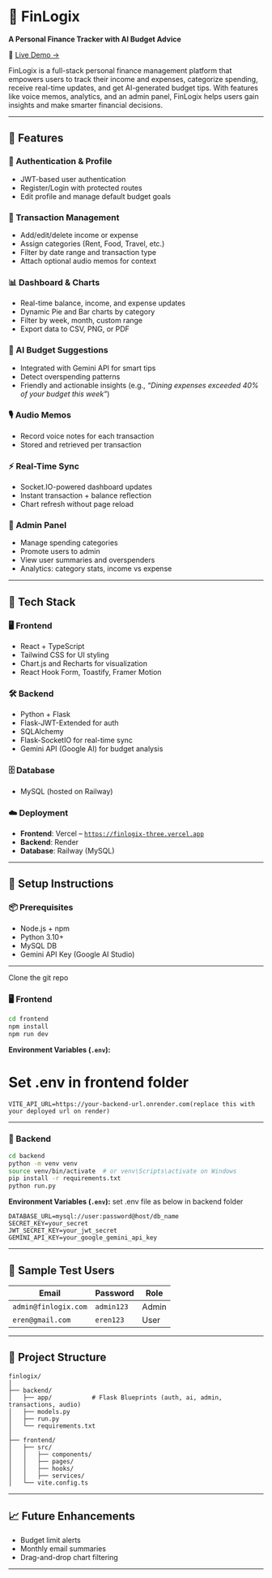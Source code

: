 # 🚀 FinLogix

**A Personal Finance Tracker with AI Budget Advice**

🔗 [Live Demo →](https://finlogix-three.vercel.app)

FinLogix is a full-stack personal finance management platform that empowers users to track their income and expenses, categorize spending, receive real-time updates, and get AI-generated budget tips. With features like voice memos, analytics, and an admin panel, FinLogix helps users gain insights and make smarter financial decisions.

---

## 🌟 Features

### 👤 Authentication & Profile

* JWT-based user authentication
* Register/Login with protected routes
* Edit profile and manage default budget goals

### 💸 Transaction Management

* Add/edit/delete income or expense
* Assign categories (Rent, Food, Travel, etc.)
* Filter by date range and transaction type
* Attach optional audio memos for context

### 📊 Dashboard & Charts

* Real-time balance, income, and expense updates
* Dynamic Pie and Bar charts by category
* Filter by week, month, custom range
* Export data to CSV, PNG, or PDF

### 🧠 AI Budget Suggestions

* Integrated with Gemini API for smart tips
* Detect overspending patterns
* Friendly and actionable insights (e.g.,
  *“Dining expenses exceeded 40% of your budget this week”*)

### 🎙️ Audio Memos

* Record voice notes for each transaction
* Stored and retrieved per transaction

### ⚡ Real-Time Sync

* Socket.IO-powered dashboard updates
* Instant transaction + balance reflection
* Chart refresh without page reload

### 🔧 Admin Panel

* Manage spending categories
* Promote users to admin
* View user summaries and overspenders
* Analytics: category stats, income vs expense

---

## 🧱 Tech Stack

### 🖥️ Frontend

* React + TypeScript
* Tailwind CSS for UI styling
* Chart.js and Recharts for visualization
* React Hook Form, Toastify, Framer Motion

### 🛠️ Backend

* Python + Flask
* Flask-JWT-Extended for auth
* SQLAlchemy 
* Flask-SocketIO for real-time sync
* Gemini API (Google AI) for budget analysis

### 🗄️ Database

* MySQL (hosted on Railway)

### ☁️ Deployment

* **Frontend**: Vercel – [`https://finlogix-three.vercel.app`](https://finlogix-three.vercel.app)
* **Backend**: Render  
* **Database**: Railway (MySQL)

---

## 🧪 Setup Instructions

### 📦 Prerequisites

* Node.js + npm
* Python 3.10+
* MySQL DB
* Gemini API Key (Google AI Studio)

---
Clone the git repo
### 🖥️ Frontend

```bash
cd frontend
npm install
npm run dev
```

**Environment Variables (`.env`):**
# Set .env in frontend folder
```env
VITE_API_URL=https://your-backend-url.onrender.com(replace this with your deployed url on render)
```

---

### 🐍 Backend

```bash
cd backend
python -m venv venv
source venv/bin/activate  # or venv\Scripts\activate on Windows
pip install -r requirements.txt
python run.py
```

**Environment Variables (`.env`):**
set .env file as below in backend folder
```env
DATABASE_URL=mysql://user:password@host/db_name
SECRET_KEY=your_secret
JWT_SECRET_KEY=your_jwt_secret
GEMINI_API_KEY=your_google_gemini_api_key
```

---

## 🧪 Sample Test Users

| Email                | Password   | Role  |
| -------------------- | ---------- | ----- |
| `admin@finlogix.com` | `admin123` | Admin |
| `eren@gmail.com`     | `eren123`  | User  |

---

## 📁 Project Structure

```
finlogix/
│
├── backend/
│   ├── app/           # Flask Blueprints (auth, ai, admin, transactions, audio)
│   ├── models.py
│   ├── run.py
│   └── requirements.txt
│
├── frontend/
│   ├── src/
│   │   ├── components/
│   │   ├── pages/
│   │   ├── hooks/
│   │   ├── services/
│   └── vite.config.ts
```

---

## 📈 Future Enhancements

* Budget limit alerts
* Monthly email summaries
* Drag-and-drop chart filtering

---

